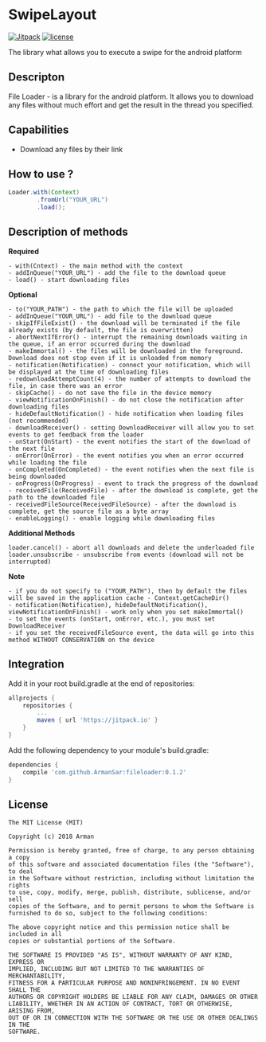 # SwipeLayout
[![Jitpack ](https://img.shields.io/jitpack/v/jitpack/maven-simple.svg)](https://jitpack.io/)
[![license](https://img.shields.io/github/license/mashape/apistatus.svg)](https://github.com/ArmanSar/fileloader/blob/master/LICENSE)

The library what allows you to execute a swipe for the android platform

## Descripton
File Loader - is a library for the android platform. It allows you to download any files without much effort and get the result in the thread you specified.

## Capabilities
- Download any files by their link

## How to use ?

```java
Loader.with(Context)
        .fromUrl("YOUR_URL")
        .load();
```

## Description of methods
**Required**
```
- with(Cntext) - the main method with the context
- addInQueue("YOUR_URL") - add the file to the download queue
- load() - start downloading files
```

**Optional**
```
- to("YOUR_PATH") - the path to which the file will be uploaded
- addInQueue("YOUR_URL") - add file to the download queue
- skipIfFileExist() - the download will be terminated if the file already exists (by default, the file is overwritten)
- abortNextIfError() - interrupt the remaining downloads waiting in the queue, if an error occurred during the download
- makeImmortal() - the files will be downloaded in the foreground. Download does not stop even if it is unloaded from memory
- notification(Notification) - connect your notification, which will be displayed at the time of downloading files
- redownloadAttemptCount(4) - the number of attempts to download the file, in case there was an error
- skipCache() - do not save the file in the device memory
- viewNotificationOnFinish() - do not close the notification after downloading files
- hideDefaultNotification() - hide notification when loading files (not recommended)
- downloadReceiver() - setting DownloadReceiver will allow you to set events to get feedback from the loader
- onStart(OnStart) - the event notifies the start of the download of the next file
- onError(OnError) - the event notifies you when an error occurred while loading the file
- onCompleted(OnCompleted) - the event notifies when the next file is being downloaded
- onProgress(OnProgress) - event to track the progress of the download
- receivedFile(ReceivedFile) - after the download is complete, get the path to the downloaded file
- receivedFileSource(ReceivedFileSource) - after the download is complete, get the source file as a byte array
- enableLogging() - enable logging while downloading files
```

**Additional Methods**
```
loader.cancel() - abort all downloads and delete the underloaded file
loader.unsubscribe - unsubscribe from events (download will not be interrupted)
```

**Note**
```
- if you do not specify to ("YOUR_PATH"), then by default the files will be saved in the application cache - Context.getCacheDir()
- notification(Notification), hideDefaultNotification(), viewNotificationOnFinish() - work only when you set makeImmortal()
- to set the events (onStart, onError, etc.), you must set DownloadReceiver
- if you set the receivedFileSource event, the data will go into this method WITHOUT CONSERVATION on the device
```


## Integration
Add it in your root build.gradle at the end of repositories:
```groovy
allprojects {
    repositories {
        ...
        maven { url 'https://jitpack.io' }
    }
}
```

Add the following dependency to your module's build.gradle:
```groovy
dependencies {
    compile 'com.github.ArmanSar:fileloader:0.1.2'
}
```

## License

```
The MIT License (MIT)

Copyright (c) 2018 Arman

Permission is hereby granted, free of charge, to any person obtaining a copy
of this software and associated documentation files (the "Software"), to deal
in the Software without restriction, including without limitation the rights
to use, copy, modify, merge, publish, distribute, sublicense, and/or sell
copies of the Software, and to permit persons to whom the Software is
furnished to do so, subject to the following conditions:

The above copyright notice and this permission notice shall be included in all
copies or substantial portions of the Software.

THE SOFTWARE IS PROVIDED "AS IS", WITHOUT WARRANTY OF ANY KIND, EXPRESS OR
IMPLIED, INCLUDING BUT NOT LIMITED TO THE WARRANTIES OF MERCHANTABILITY,
FITNESS FOR A PARTICULAR PURPOSE AND NONINFRINGEMENT. IN NO EVENT SHALL THE
AUTHORS OR COPYRIGHT HOLDERS BE LIABLE FOR ANY CLAIM, DAMAGES OR OTHER
LIABILITY, WHETHER IN AN ACTION OF CONTRACT, TORT OR OTHERWISE, ARISING FROM,
OUT OF OR IN CONNECTION WITH THE SOFTWARE OR THE USE OR OTHER DEALINGS IN THE
SOFTWARE.
```
